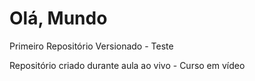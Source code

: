 # Olá, Mundo
 Primeiro Repositório Versionado - Teste

Repositório criado durante aula ao vivo - Curso em vídeo
